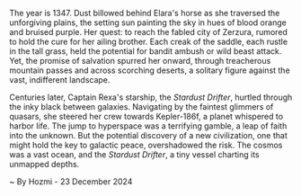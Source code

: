 
The year is 1347.  Dust billowed behind Elara's horse as she traversed the unforgiving plains, the setting sun painting the sky in hues of blood orange and bruised purple.  Her quest: to reach the fabled city of Zerzura, rumored to hold the cure for her ailing brother.  Each creak of the saddle, each rustle in the tall grass, held the potential for bandit ambush or wild beast attack.  Yet, the promise of salvation spurred her onward, through treacherous mountain passes and across scorching deserts, a solitary figure against the vast, indifferent landscape.

Centuries later, Captain Rexa's starship, the *Stardust Drifter*, hurtled through the inky black between galaxies.  Navigating by the faintest glimmers of quasars, she steered her crew towards Kepler-186f, a planet whispered to harbor life.  The jump to hyperspace was a terrifying gamble, a leap of faith into the unknown. But the potential discovery of a new civilization, one that might hold the key to galactic peace, overshadowed the risk.  The cosmos was a vast ocean, and the *Stardust Drifter*, a tiny vessel charting its unmapped depths.

~ By Hozmi - 23 December 2024
